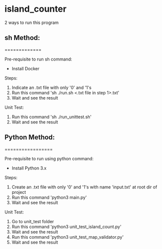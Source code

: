 # island_counter

2 ways to run this program

## sh Method:
=============

Pre-requisite to run sh command:
- Install Docker

Steps:
1. Indicate an .txt file with only '0' and '1's
2. Run this command 'sh ./run.sh <.txt file in step 1>.txt'
3. Wait and see the result

Unit Test:
1. Run this command 'sh ./run_unittest.sh'
2. Wait and see the result


## Python Method:
=================

Pre-requisite to run using python command:
- Install Python 3.x

Steps:
1. Create an .txt file with only '0' and '1's with name 'input.txt' at root dir of project
2. Run this command 'python3 main.py'
3. Wait and see the result

Unit Test:
1. Go to unit_test folder
2. Run this command 'python3 unit_test_island_count.py'
3. Wait and see the result
2. Run this command 'python3 unit_test_map_validator.py'
3. Wait and see the result